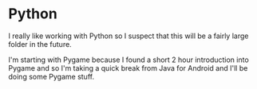 # Python

I really like working with Python so I suspect that this will be a fairly large folder in the future.

I'm starting with Pygame because I found a short 2 hour introduction into Pygame and so I'm taking a quick break from Java for Android and I'll be doing some Pygame stuff.
